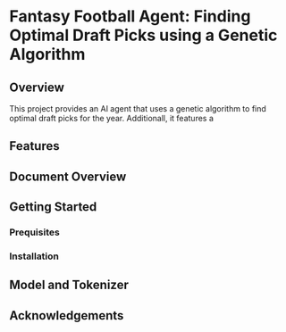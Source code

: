 # Fantasy Football Agent: Finding Optimal Draft Picks using a Genetic Algorithm


## Overview


This project provides an AI agent that uses a genetic algorithm to find optimal draft picks for the year. Additionall, it features a 

## Features

## Document Overview

## Getting Started

### Prequisites

### Installation

## Model and Tokenizer


## Acknowledgements
